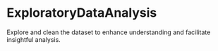 # ExploratoryDataAnalysis
Explore and clean the dataset to enhance understanding and facilitate insightful analysis.
